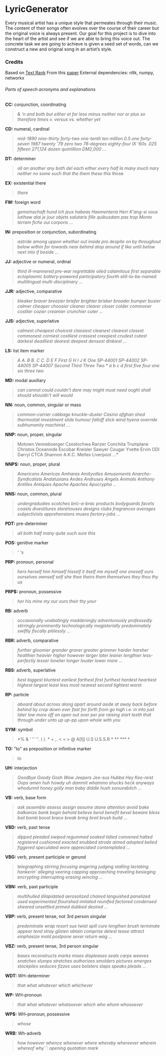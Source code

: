 # LyricGenerator

Every musical artist has a unique style that permeates through their music. The content of their songs often evolves over the course of their career but the original voice is always present. Our goal for this project is to dive into the heart of the artist and see if we are able to bring this voice out. The concrete task we are going to achieve is given a seed set of words, can we construct a new and original song in an artist’s style.

### Credits

Based on [Text Rank](https://gist.github.com/voidfiles/1646117)
From this [paper](https://web.eecs.umich.edu/~mihalcea/papers/mihalcea.emnlp04.pdf)
External dependencies: nltk, numpy, networkx

###### Parts of speech acronyms and explanations

**CC:** conjunction, coordinating 
> *& 'n and both but either et for less minus neither nor or plus so therefore times v. versus vs. whether yet*

**CD:** numeral, cardinal
> *mid-1890 nine-thirty forty-two one-tenth ten million 0.5 one forty-seven 1987 twenty '79 zero two 78-degrees eighty-four IX '60s .025 fifteen 271,124 dozen quintillion DM2,000 ...*

**DT:** determiner
> *all an another any both del each either every half la many much nary neither no some such that the them these this* those

**EX:** existential there
> *there*

**FW:** foreign word
> *gemeinschaft hund ich jeux habeas Haementeria Herr K'ang-si vous lutihaw alai je jour objets salutaris fille quibusdam pas trop Monte terram fiche oui corporis ...*

**IN:** preposition or conjunction, subordinating
> *astride among uppon whether out inside pro despite on by throughout below within for towards near behind atop around if like until below next into if beside ...*

**JJ:** adjective or numeral, ordinal
> *third ill-mannered pre-war regrettable oiled calamitous first separable ectoplasmic battery-powered participatory fourth still-to-be-named multilingual multi-disciplinary ...*

**JJR:** adjective, comparative
> *bleaker braver breezier briefer brighter brisker broader bumper busier calmer cheaper choosier cleaner clearer closer colder commoner costlier cozier creamier crunchier cuter ...*

**JJS:** adjective, superlative
> *calmest cheapest choicest classiest cleanest clearest closest commonest corniest costliest crassest creepiest crudest cutest darkest deadliest dearest deepest densest dinkiest ...*

**LS:** list item marker
> *A A. B B. C C. D E F First G H I J K One SP-44001 SP-44002 SP-44005 SP-44007 Second Third Three Two * a b c d first five four one six three two* 

**MD:** modal auxiliary
> *can cannot could couldn't dare may might must need ought shall should shouldn't will would* 

**NN:** noun, common, singular or mass
> *common-carrier cabbage knuckle-duster Casino afghan shed thermostat investment slide humour falloff slick wind hyena override subhumanity machinist ...*

**NNP:** noun, proper, singular
> Motown Venneboerger Czestochwa Ranzer Conchita Trumplane Christos Oceanside Escobar Kreisler Sawyer Cougar Yvette Ervin ODI Darryl CTCA Shannon A.K.C. Meltex Liverpool ...*

**NNPS:** noun, proper, plural
> *Americans Americas Amharas Amityvilles Amusements Anarcho-Syndicalists Andalusians Andes Andruses Angels Animals Anthony Antilles Antiques Apache Apaches Apocrypha ...*

**NNS:** noun, common, plural
> *undergraduates scotches bric-a-brac products bodyguards facets coasts divestitures storehouses designs clubs fragrances averages subjectivists apprehensions muses factory-jobs ...*

**PDT:** pre-determiner
> *all both half many quite such sure this*

**POS:** genitive marker
> *' 's*

**PRP:** pronoun, personal
> *hers herself him himself hisself it itself me myself one oneself ours ourselves ownself self she thee theirs them themselves they thou thy us*

**PRP$:** pronoun, possessive
> *her his mine my our ours their thy your*

**RB:** adverb
> *occasionally unabatingly maddeningly adventurously professedly stirringly prominently technologically magisterially predominately swiftly fiscally pitilessly ...*

**RBR:** adverb, comparative
> *further gloomier grander graver greater grimmer harder harsher healthier heavier higher however larger later leaner lengthier less-perfectly lesser lonelier longer louder lower more ...*

**RBS:** adverb, superlative
> *best biggest bluntest earliest farthest first furthest hardest heartiest highest largest least less most nearest second tightest worst*

**RP:** particle
> *aboard about across along apart around aside at away back before behind by crop down ever fast for forth from go high i.e. in into just later low more off on open out over per pie raising start teeth that through under unto up up-pp upon whole with you*

**SYM:** symbol
> *% & ' '' ''. ) ). * + ,. < = > @ A[fj] U.S U.S.S.R * ** *** *

**TO:** "to" as preposition or infinitive marker
> *to*

**UH:** interjection
> *Goodbye Goody Gosh Wow Jeepers Jee-sus Hubba Hey Kee-reist Oops amen huh howdy uh dammit whammo shucks heck anyways whodunnit honey golly man baby diddle hush sonuvabitch ...*

**VB:** verb, base form
> *ask assemble assess assign assume atone attention avoid bake balkanize bank begin behold believe bend benefit bevel beware bless boil bomb boost brace break bring broil brush build ...*

**VBD:** verb, past tense
> *dipped pleaded swiped regummed soaked tidied convened halted registered cushioned exacted snubbed strode aimed adopted belied figgered speculated wore appreciated contemplated ...*

**VBG:** verb, present participle or gerund
> *telegraphing stirring focusing angering judging stalling lactating hankerin' alleging veering capping approaching traveling besieging encrypting interrupting erasing wincing ...*

**VBN:** verb, past participle
> *multihulled dilapidated aerosolized chaired languished panelized used experimented flourished imitated reunifed factored condensed sheared unsettled primed dubbed desired ...*

**VBP:** verb, present tense, not 3rd person singular
> *predominate wrap resort sue twist spill cure lengthen brush terminate appear tend stray glisten obtain comprise detest tease attract emphasize mold postpone sever return wag ...*

**VBZ:** verb, present tense, 3rd person singular
> *bases reconstructs marks mixes displeases seals carps weaves snatches slumps stretches authorizes smolders pictures emerges stockpiles seduces fizzes uses bolsters slaps speaks pleads ...*

**WDT:** WH-determiner
> *that what whatever which whichever*

**WP:** WH-pronoun
> *that what whatever whatsoever which who whom whosoever*

**WP$:** WH-pronoun, possessive
> *whose*

**WRB:** Wh-adverb
> *how however whence whenever where whereby whereever wherein whereof why``: opening quotation mark*
